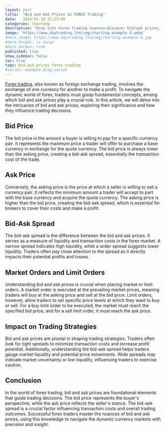 ```yaml
---
layout: post
title:  "Bid and Ask Prices in FOREX Trading"
date:   2024-01-10 21:23:00
categories: learning
description: "Dive into Forex trading nuances—discover bid/ask prices, grasp their impact on strategies. Navigate currency markets with precision and insight."
image: 'https://www.daytrading.ltd/img/charting-example-3.webp'
#hero_image: https://www.daytrading.ltd/img/charting-example-4.jpg
#hero_height: is-large
#hero_darken: true
published: true
show_sidebar: false
toc: true
tags: bid-ask-prices forex-trading
#series: example_blog_series
---
```


<p><a href="https://www.daytrading.ltd/learning/what-is-forex-trading">Forex trading</a>, also known as foreign exchange trading, involves the exchange of one currency for another to make a profit. To navigate the dynamic world of forex, traders must grasp fundamental concepts, among which bid and ask prices play a crucial role. In this article, we will delve into the intricacies of bid and ask prices, exploring their significance and how they influence trading decisions.</p>

## Bid Price
<p>The bid price is the amount a buyer is willing to pay for a specific currency pair. It represents the maximum price a trader will offer to purchase a base currency in exchange for the quote currency. The bid price is always lower than the asking price, creating a bid-ask spread, essentially the transaction cost of the trade.</p>

## Ask Price
<p>Conversely, the asking price is the price at which a seller is willing to sell a currency pair. It reflects the minimum amount a trader will accept to part with the base currency and acquire the quote currency. The asking price is higher than the bid price, creating the bid-ask spread, which is essential for brokers to cover their costs and make a profit.</p>

## Bid-Ask Spread
<p>The bid-ask spread is the difference between the bid and ask prices. It serves as a measure of liquidity and transaction costs in the forex market. A narrow spread indicates high liquidity, while a wider spread suggests lower liquidity. Traders often pay close attention to the spread as it directly impacts their potential profits and losses.</p>

## Market Orders and Limit Orders
<p>Understanding bid and ask prices is crucial when placing market or limit orders. A market order is executed at the prevailing market prices, meaning traders will buy at the asking price and sell at the bid price. Limit orders, however, allow traders to set specific price levels at which they want to buy or sell. For a buy limit order to be executed, the market must reach the specified bid price, and for a sell limit order, it must reach the ask price.</p>

## Impact on Trading Strategies
<p>Bid and ask prices are pivotal in shaping trading strategies. Traders often look for tight spreads to minimize transaction costs and increase profit potential. Additionally, understanding the bid-ask spread helps traders gauge market liquidity and potential price movements. Wide spreads may indicate market uncertainty or low liquidity, influencing traders to exercise caution.</p>

## Conclusion
<p>In the world of forex trading, bid and ask prices are foundational elements that guide trading decisions. The bid price represents the buyer's perspective, while the ask price reflects the seller's stance. The bid-ask spread is a crucial factor influencing transaction costs and overall trading outcomes. Successful forex traders master the nuances of bid and ask prices, using this knowledge to navigate the dynamic currency markets with precision and insight.</p>

<script type="application/ld+json">
{
  "@context": "https://schema.org",
  "@type": "FAQPage",
  "mainEntity": [
    {
      "@type": "Question",
      "name": "What is the bid price in forex trading?",
      "acceptedAnswer": {
        "@type": "Answer",
        "text": "The bid price in forex trading is the amount a buyer is willing to pay for a specific currency pair. It represents the maximum price a trader will offer to purchase a base currency in exchange for the quote currency."
      }
    },
    {
      "@type": "Question",
      "name": "What is the ask price in forex trading?",
      "acceptedAnswer": {
        "@type": "Answer",
        "text": "The ask price in forex trading is the price at which a seller is willing to sell a currency pair. It reflects the minimum amount a trader will accept to part with the base currency and acquire the quote currency."
      }
    },
    {
      "@type": "Question",
      "name": "What is the bid-ask spread?",
      "acceptedAnswer": {
        "@type": "Answer",
        "text": "The bid-ask spread is the difference between the bid and ask prices in forex trading. It serves as a measure of liquidity and transaction costs, with a narrow spread indicating high liquidity and a wider spread suggesting lower liquidity."
      }
    },
    {
      "@type": "Question",
      "name": "How does the bid-ask spread impact trading strategies?",
      "acceptedAnswer": {
        "@type": "Answer",
        "text": "The bid-ask spread plays a crucial role in shaping trading strategies. Traders often look for tight spreads to minimize transaction costs and increase profit potential. Wide spreads may indicate market uncertainty or low liquidity, influencing traders to exercise caution."
      }
    },
    {
      "@type": "Question",
      "name": "What are market orders and limit orders in forex trading?",
      "acceptedAnswer": {
        "@type": "Answer",
        "text": "Market orders in forex trading are executed at the prevailing market prices, with traders buying at the ask price and selling at the bid price. Limit orders allow traders to set specific price levels at which they want to buy or sell, based on the bid or ask price."
      }
    }
  ]
}
</script>